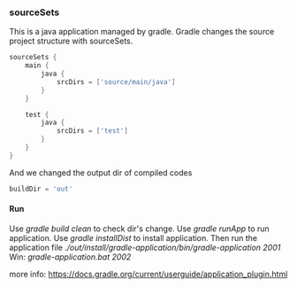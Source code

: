 ### sourceSets
This is a java application managed by gradle.
Gradle changes the source project structure with sourceSets.
```groovy
sourceSets {
    main {
        java {
            srcDirs = ['source/main/java']
        }
    }

    test {
        java {
            srcDirs = ['test']
        }
    }
}
```
And we changed the output dir of compiled codes
```groovy
buildDir = 'out'
```

#### Run
Use *gradle build clean* to check dir's change.
Use *gradle runApp* to run application.
Use *gradle installDist* to install application.
Then run the application file 
*./out/install/gradle-application/bin/gradle-application 2001*
Win: *gradle-application.bat 2002*

more info: https://docs.gradle.org/current/userguide/application_plugin.html
